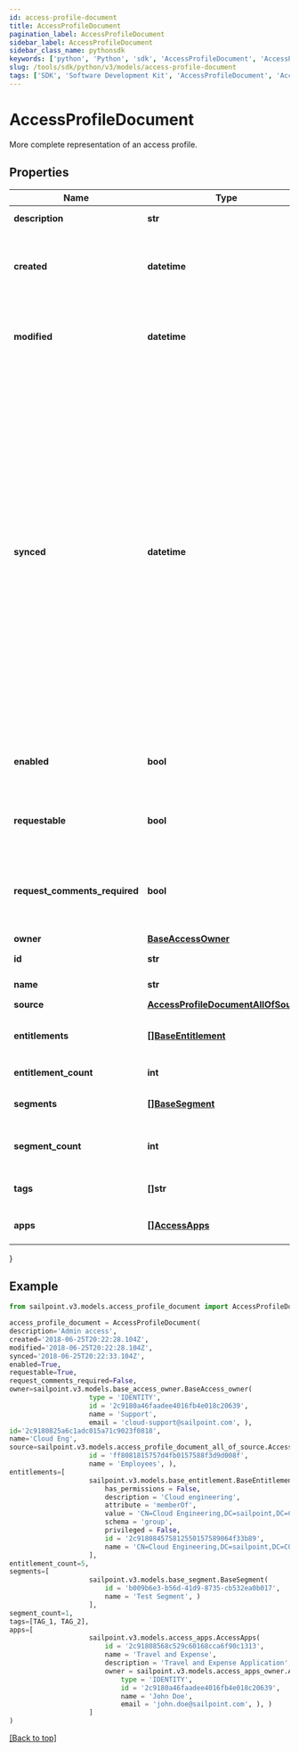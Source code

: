 ```yaml
---
id: access-profile-document
title: AccessProfileDocument
pagination_label: AccessProfileDocument
sidebar_label: AccessProfileDocument
sidebar_class_name: pythonsdk
keywords: ['python', 'Python', 'sdk', 'AccessProfileDocument', 'AccessProfileDocument'] 
slug: /tools/sdk/python/v3/models/access-profile-document
tags: ['SDK', 'Software Development Kit', 'AccessProfileDocument', 'AccessProfileDocument']
---
```


# AccessProfileDocument

More complete representation of an access profile.  

## Properties

Name | Type | Description | Notes
------------ | ------------- | ------------- | -------------
**description** | **str** | Access item's description. | [optional] 
**created** | **datetime** | ISO-8601 date-time referring to the time when the object was created. | [optional] 
**modified** | **datetime** | ISO-8601 date-time referring to the time when the object was last modified. | [optional] 
**synced** | **datetime** | ISO-8601 date-time referring to the date-time when object was queued to be synced into search database for use in the search API.   This date-time changes anytime there is an update to the object, which triggers a synchronization event being sent to the search database.  There may be some delay between the `synced` time and the time when the updated data is actually available in the search API.  | [optional] 
**enabled** | **bool** | Indicates whether the access item is currently enabled. | [optional] [default to False]
**requestable** | **bool** | Indicates whether the access item can be requested. | [optional] [default to True]
**request_comments_required** | **bool** | Indicates whether comments are required for requests to access the item. | [optional] [default to False]
**owner** | [**BaseAccessOwner**](base-access-owner) |  | [optional] 
**id** | **str** | Access profile's ID. | [required]
**name** | **str** | Access profile's name. | [required]
**source** | [**AccessProfileDocumentAllOfSource**](access-profile-document-all-of-source) |  | [optional] 
**entitlements** | [**[]BaseEntitlement**](base-entitlement) | Entitlements the access profile has access to. | [optional] 
**entitlement_count** | **int** | Number of entitlements. | [optional] 
**segments** | [**[]BaseSegment**](base-segment) | Segments with the access profile. | [optional] 
**segment_count** | **int** | Number of segments with the access profile. | [optional] 
**tags** | **[]str** | Tags that have been applied to the object. | [optional] 
**apps** | [**[]AccessApps**](access-apps) | Applications with the access profile | [optional] 
}

## Example

```python
from sailpoint.v3.models.access_profile_document import AccessProfileDocument

access_profile_document = AccessProfileDocument(
description='Admin access',
created='2018-06-25T20:22:28.104Z',
modified='2018-06-25T20:22:28.104Z',
synced='2018-06-25T20:22:33.104Z',
enabled=True,
requestable=True,
request_comments_required=False,
owner=sailpoint.v3.models.base_access_owner.BaseAccess_owner(
                    type = 'IDENTITY', 
                    id = '2c9180a46faadee4016fb4e018c20639', 
                    name = 'Support', 
                    email = 'cloud-support@sailpoint.com', ),
id='2c9180825a6c1adc015a71c9023f0818',
name='Cloud Eng',
source=sailpoint.v3.models.access_profile_document_all_of_source.AccessProfileDocument_allOf_source(
                    id = 'ff8081815757d4fb0157588f3d9d008f', 
                    name = 'Employees', ),
entitlements=[
                    sailpoint.v3.models.base_entitlement.BaseEntitlement(
                        has_permissions = False, 
                        description = 'Cloud engineering', 
                        attribute = 'memberOf', 
                        value = 'CN=Cloud Engineering,DC=sailpoint,DC=COM', 
                        schema = 'group', 
                        privileged = False, 
                        id = '2c918084575812550157589064f33b89', 
                        name = 'CN=Cloud Engineering,DC=sailpoint,DC=COM', )
                    ],
entitlement_count=5,
segments=[
                    sailpoint.v3.models.base_segment.BaseSegment(
                        id = 'b009b6e3-b56d-41d9-8735-cb532ea0b017', 
                        name = 'Test Segment', )
                    ],
segment_count=1,
tags=[TAG_1, TAG_2],
apps=[
                    sailpoint.v3.models.access_apps.AccessApps(
                        id = '2c91808568c529c60168cca6f90c1313', 
                        name = 'Travel and Expense', 
                        description = 'Travel and Expense Application', 
                        owner = sailpoint.v3.models.access_apps_owner.AccessApps_owner(
                            type = 'IDENTITY', 
                            id = '2c9180a46faadee4016fb4e018c20639', 
                            name = 'John Doe', 
                            email = 'john.doe@sailpoint.com', ), )
                    ]
)

```
[[Back to top]](#) 

